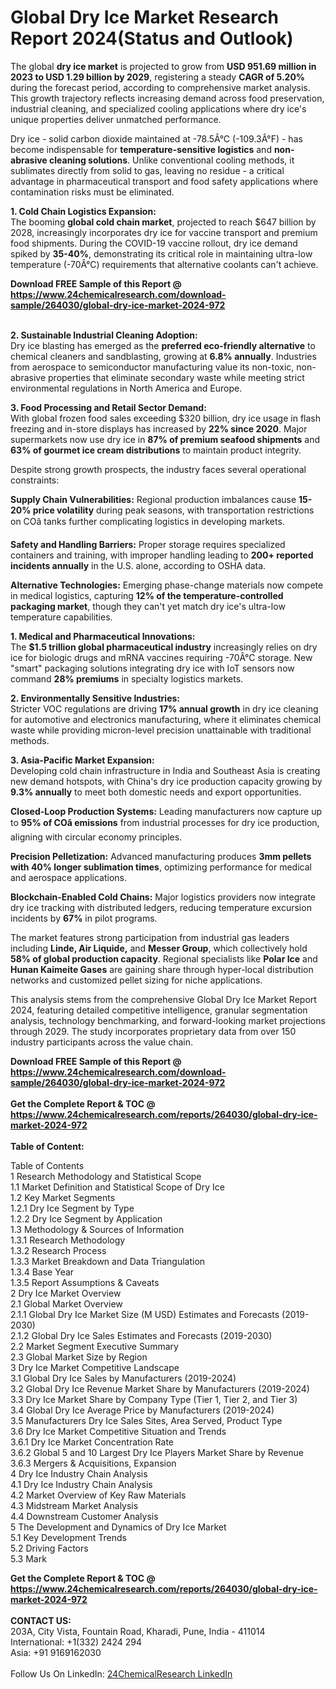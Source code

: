 <h1>Global Dry Ice Market Research Report 2024(Status and Outlook)</h1><p>The global <strong>dry ice market</strong> is projected to grow from <strong>USD 951.69 million in 2023 to USD 1.29 billion by 2029</strong>, registering a steady <strong>CAGR of 5.20%</strong> during the forecast period, according to comprehensive market analysis. This growth trajectory reflects increasing demand across food preservation, industrial cleaning, and specialized cooling applications where dry ice's unique properties deliver unmatched performance.</p><p>Dry ice - solid carbon dioxide maintained at -78.5Â°C (-109.3Â°F) - has become indispensable for <strong>temperature-sensitive logistics</strong> and <strong>non-abrasive cleaning solutions</strong>. Unlike conventional cooling methods, it sublimates directly from solid to gas, leaving no residue - a critical advantage in pharmaceutical transport and food safety applications where contamination risks must be eliminated.</p><p><strong>1. Cold Chain Logistics Expansion:</strong><br>
The booming <strong>global cold chain market</strong>, projected to reach $647 billion by 2028, increasingly incorporates dry ice for vaccine transport and premium food shipments. During the COVID-19 vaccine rollout, dry ice demand spiked by <strong>35-40%</strong>, demonstrating its critical role in maintaining ultra-low temperature (-70Â°C) requirements that alternative coolants can't achieve.</p><div><b>Download FREE Sample of this Report @ 
            <a href="https://www.24chemicalresearch.com/download-sample/264030/global-dry-ice-market-2024-972">
            https://www.24chemicalresearch.com/download-sample/264030/global-dry-ice-market-2024-972</a></b></div><br><p><strong>2. Sustainable Industrial Cleaning Adoption:</strong><br>
Dry ice blasting has emerged as the <strong>preferred eco-friendly alternative</strong> to chemical cleaners and sandblasting, growing at <strong>6.8% annually</strong>. Industries from aerospace to semiconductor manufacturing value its non-toxic, non-abrasive properties that eliminate secondary waste while meeting strict environmental regulations in North America and Europe.</p><p><strong>3. Food Processing and Retail Sector Demand:</strong><br>
With global frozen food sales exceeding $320 billion, dry ice usage in flash freezing and in-store displays has increased by <strong>22% since 2020</strong>. Major supermarkets now use dry ice in <strong>87% of premium seafood shipments</strong> and <strong>63% of gourmet ice cream distributions</strong> to maintain product integrity.</p><p>Despite strong growth prospects, the industry faces several operational constraints:</p><p><strong>Supply Chain Vulnerabilities:</strong> Regional production imbalances cause <strong>15-20% price volatility</strong> during peak seasons, with transportation restrictions on COâ tanks further complicating logistics in developing markets.</p><p><strong>Safety and Handling Barriers:</strong> Proper storage requires specialized containers and training, with improper handling leading to <strong>200+ reported incidents annually</strong> in the U.S. alone, according to OSHA data.</p><p><strong>Alternative Technologies:</strong> Emerging phase-change materials now compete in medical logistics, capturing <strong>12% of the temperature-controlled packaging market</strong>, though they can't yet match dry ice's ultra-low temperature capabilities.</p><p><strong>1. Medical and Pharmaceutical Innovations:</strong><br>
The <strong>$1.5 trillion global pharmaceutical industry</strong> increasingly relies on dry ice for biologic drugs and mRNA vaccines requiring -70Â°C storage. New "smart" packaging solutions integrating dry ice with IoT sensors now command <strong>28% premiums</strong> in specialty logistics markets.</p><p><strong>2. Environmentally Sensitive Industries:</strong><br>
Stricter VOC regulations are driving <strong>17% annual growth</strong> in dry ice cleaning for automotive and electronics manufacturing, where it eliminates chemical waste while providing micron-level precision unattainable with traditional methods.</p><p><strong>3. Asia-Pacific Market Expansion:</strong><br>
Developing cold chain infrastructure in India and Southeast Asia is creating new demand hotspots, with China's dry ice production capacity growing by <strong>9.3% annually</strong> to meet both domestic needs and export opportunities.</p><p><strong>Closed-Loop Production Systems:</strong> Leading manufacturers now capture up to <strong>95% of COâ emissions</strong> from industrial processes for dry ice production, aligning with circular economy principles.</p><p><strong>Precision Pelletization:</strong> Advanced manufacturing produces <strong>3mm pellets with 40% longer sublimation times</strong>, optimizing performance for medical and aerospace applications.</p><p><strong>Blockchain-Enabled Cold Chains:</strong> Major logistics providers now integrate dry ice tracking with distributed ledgers, reducing temperature excursion incidents by <strong>67%</strong> in pilot programs.</p><p>The market features strong participation from industrial gas leaders including <strong>Linde, Air Liquide,</strong> and <strong>Messer Group</strong>, which collectively hold <strong>58% of global production capacity</strong>. Regional specialists like <strong>Polar Ice</strong> and <strong>Hunan Kaimeite Gases</strong> are gaining share through hyper-local distribution networks and customized pellet sizing for niche applications.</p><p>This analysis stems from the comprehensive Global Dry Ice Market Report 2024, featuring detailed competitive intelligence, granular segmentation analysis, technology benchmarking, and forward-looking market projections through 2029. The study incorporates proprietary data from over 150 industry participants across the value chain.</p><div><b>Download FREE Sample of this Report @ 
            <a href="https://www.24chemicalresearch.com/download-sample/264030/global-dry-ice-market-2024-972">
            https://www.24chemicalresearch.com/download-sample/264030/global-dry-ice-market-2024-972</a></b></div><br><div><b>Get the Complete Report & TOC @ 
            <a href="https://www.24chemicalresearch.com/reports/264030/global-dry-ice-market-2024-972">
            https://www.24chemicalresearch.com/reports/264030/global-dry-ice-market-2024-972</a></b></div><br>
            <b>Table of Content:</b><p>Table of Contents<br />
1 Research Methodology and Statistical Scope<br />
1.1 Market Definition and Statistical Scope of Dry Ice<br />
1.2 Key Market Segments<br />
1.2.1 Dry Ice Segment by Type<br />
1.2.2 Dry Ice Segment by Application<br />
1.3 Methodology & Sources of Information<br />
1.3.1 Research Methodology<br />
1.3.2 Research Process<br />
1.3.3 Market Breakdown and Data Triangulation<br />
1.3.4 Base Year<br />
1.3.5 Report Assumptions & Caveats<br />
2 Dry Ice Market Overview<br />
2.1 Global Market Overview<br />
2.1.1 Global Dry Ice Market Size (M USD) Estimates and Forecasts (2019-2030)<br />
2.1.2 Global Dry Ice Sales Estimates and Forecasts (2019-2030)<br />
2.2 Market Segment Executive Summary<br />
2.3 Global Market Size by Region<br />
3 Dry Ice Market Competitive Landscape<br />
3.1 Global Dry Ice Sales by Manufacturers (2019-2024)<br />
3.2 Global Dry Ice Revenue Market Share by Manufacturers (2019-2024)<br />
3.3 Dry Ice Market Share by Company Type (Tier 1, Tier 2, and Tier 3)<br />
3.4 Global Dry Ice Average Price by Manufacturers (2019-2024)<br />
3.5 Manufacturers Dry Ice Sales Sites, Area Served, Product Type<br />
3.6 Dry Ice Market Competitive Situation and Trends<br />
3.6.1 Dry Ice Market Concentration Rate<br />
3.6.2 Global 5 and 10 Largest Dry Ice Players Market Share by Revenue<br />
3.6.3 Mergers & Acquisitions, Expansion<br />
4 Dry Ice Industry Chain Analysis<br />
4.1 Dry Ice Industry Chain Analysis<br />
4.2 Market Overview of Key Raw Materials<br />
4.3 Midstream Market Analysis<br />
4.4 Downstream Customer Analysis<br />
5 The Development and Dynamics of Dry Ice Market <br />
5.1 Key Development Trends<br />
5.2 Driving Factors<br />
5.3 Mark</p><div><b>Get the Complete Report & TOC @ 
            <a href="https://www.24chemicalresearch.com/reports/264030/global-dry-ice-market-2024-972">
            https://www.24chemicalresearch.com/reports/264030/global-dry-ice-market-2024-972</a></b></div><br><b>CONTACT US:</b><br>
            203A, City Vista, Fountain Road, Kharadi, Pune, India - 411014<br>
            International: +1(332) 2424 294<br>
            Asia: +91 9169162030 <br><br>
            Follow Us On LinkedIn: <a href="https://www.linkedin.com/company/24chemicalresearch/">24ChemicalResearch LinkedIn</a>